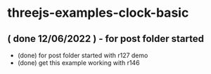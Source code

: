 # threejs-examples-clock-basic

## ( done 12/06/2022 ) - for post folder started
* (done) for post folder started with r127 demo
* (done) get this example working with r146

